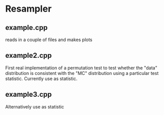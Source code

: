 # Resampler

## example.cpp
reads in a couple of files and makes plots

## example2.cpp
First real implementation of a permutation test to test 
whether the "data" distribution is consistent with the "MC" distribution 
using a particular test statistic.
Currently use <ECM> as statistic.

## example3.cpp
Alternatively use <pz> as statistic
